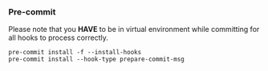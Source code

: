 ### Pre-commit
Please note that you **HAVE** to be in virtual environment while committing for all hooks to process correctly.

```
pre-commit install -f --install-hooks
pre-commit install --hook-type prepare-commit-msg
```
